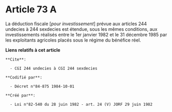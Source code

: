 # Article 73 A

La déduction fiscale [*pour investissement*] prévue aux articles 244 undecies à 244 sexdecies est étendue, sous les mêmes
conditions, aux investissements réalisés entre le 1er janvier 1982 et le 31 décembre 1985 par les exploitants agricoles
placés sous le régime du bénéfice réel.

**Liens relatifs à cet article**

	**Cite**:

	  - CGI 244 undecies à CGI 244 sexdecies

	**Codifié par**:

	  - Décret n°84-875 1984-10-01

	**Créé par**:

	  - Loi n°82-540 du 28 juin 1982 - art. 24 (V) JORF 29 juin 1982
